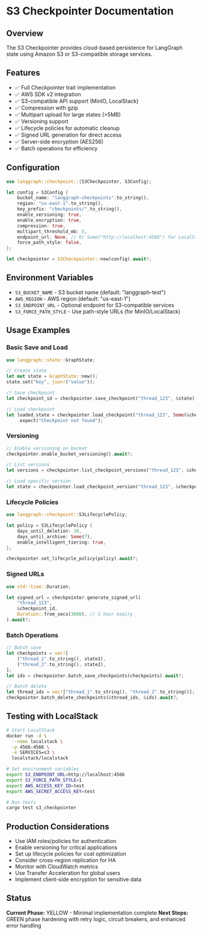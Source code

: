 # S3 Checkpointer Documentation

## Overview
The S3 Checkpointer provides cloud-based persistence for LangGraph state using Amazon S3 or S3-compatible storage services.

## Features
- ✅ Full Checkpointer trait implementation
- ✅ AWS SDK v2 integration
- ✅ S3-compatible API support (MinIO, LocalStack)
- ✅ Compression with gzip
- ✅ Multipart upload for large states (>5MB)
- ✅ Versioning support
- ✅ Lifecycle policies for automatic cleanup
- ✅ Signed URL generation for direct access
- ✅ Server-side encryption (AES256)
- ✅ Batch operations for efficiency

## Configuration
```rust
use langgraph::checkpoint::{S3Checkpointer, S3Config};

let config = S3Config {
    bucket_name: "langgraph-checkpoints".to_string(),
    region: "us-east-1".to_string(),
    key_prefix: "checkpoints/".to_string(),
    enable_versioning: true,
    enable_encryption: true,
    compression: true,
    multipart_threshold_mb: 5,
    endpoint_url: None, // Or Some("http://localhost:4566") for LocalStack
    force_path_style: false,
};

let checkpointer = S3Checkpointer::new(config).await?;
```

## Environment Variables
- `S3_BUCKET_NAME` - S3 bucket name (default: "langgraph-test")
- `AWS_REGION` - AWS region (default: "us-east-1")
- `S3_ENDPOINT_URL` - Optional endpoint for S3-compatible services
- `S3_FORCE_PATH_STYLE` - Use path-style URLs (for MinIO/LocalStack)

## Usage Examples

### Basic Save and Load
```rust
use langgraph::state::GraphState;

// Create state
let mut state = GraphState::new();
state.set("key", json!("value"));

// Save checkpoint
let checkpoint_id = checkpointer.save_checkpoint("thread_123", &state).await?;

// Load checkpoint
let loaded_state = checkpointer.load_checkpoint("thread_123", Some(&checkpoint_id)).await?
    .expect("Checkpoint not found");
```

### Versioning
```rust
// Enable versioning on bucket
checkpointer.enable_bucket_versioning().await?;

// List versions
let versions = checkpointer.list_checkpoint_versions("thread_123", &checkpoint_id).await?;

// Load specific version
let state = checkpointer.load_checkpoint_version("thread_123", &checkpoint_id, Some(&version_id)).await?;
```

### Lifecycle Policies
```rust
use langgraph::checkpoint::S3LifecyclePolicy;

let policy = S3LifecyclePolicy {
    days_until_deletion: 30,
    days_until_archive: Some(7),
    enable_intelligent_tiering: true,
};

checkpointer.set_lifecycle_policy(policy).await?;
```

### Signed URLs
```rust
use std::time::Duration;

let signed_url = checkpointer.generate_signed_url(
    "thread_123",
    &checkpoint_id,
    Duration::from_secs(3600), // 1 hour expiry
).await?;
```

### Batch Operations
```rust
// Batch save
let checkpoints = vec![
    ("thread_1".to_string(), state1),
    ("thread_2".to_string(), state2),
];
let ids = checkpointer.batch_save_checkpoints(checkpoints).await?;

// Batch delete
let thread_ids = vec!["thread_1".to_string(), "thread_2".to_string()];
checkpointer.batch_delete_checkpoints(&thread_ids, &ids).await?;
```

## Testing with LocalStack
```bash
# Start LocalStack
docker run -d \
  --name localstack \
  -p 4566:4566 \
  -e SERVICES=s3 \
  localstack/localstack

# Set environment variables
export S3_ENDPOINT_URL=http://localhost:4566
export S3_FORCE_PATH_STYLE=1
export AWS_ACCESS_KEY_ID=test
export AWS_SECRET_ACCESS_KEY=test

# Run tests
cargo test s3_checkpointer
```

## Production Considerations
- Use IAM roles/policies for authentication
- Enable versioning for critical applications
- Set up lifecycle policies for cost optimization
- Consider cross-region replication for HA
- Monitor with CloudWatch metrics
- Use Transfer Acceleration for global users
- Implement client-side encryption for sensitive data

## Status
**Current Phase:** YELLOW - Minimal implementation complete
**Next Steps:** GREEN phase hardening with retry logic, circuit breakers, and enhanced error handling